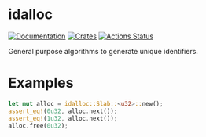 # idalloc

[![Documentation](https://docs.rs/idalloc/badge.svg)](https://docs.rs/idalloc)
[![Crates](https://img.shields.io/crates/v/idalloc.svg)](https://crates.io/crates/idalloc)
[![Actions Status](https://github.com/udoprog/idalloc/workflows/Rust/badge.svg)](https://github.com/udoprog/idalloc/actions)

General purpose algorithms to generate unique identifiers.

# Examples

```rust
let mut alloc = idalloc::Slab::<u32>::new();
assert_eq!(0u32, alloc.next());
assert_eq!(1u32, alloc.next());
alloc.free(0u32);
```